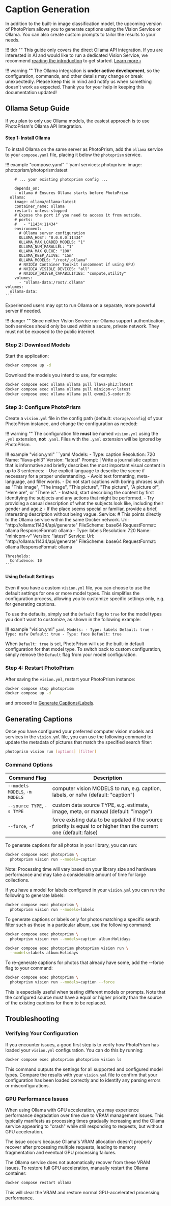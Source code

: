 # Caption Generation

In addition to the built-in image classification model, the upcoming version of PhotoPrism allows you to generate captions using the Vision Service or Ollama. You can also create custom prompts to tailor the results to your needs.

!!! tldr ""
    This guide only covers the direct Ollama API integration. If you are interested in AI and would like to run a dedicated Vision Service, we recommend [reading the introduction](service/index.md) to get started. [Learn more ›](service/index.md)

!!! warning ""
    The Ollama integration is **under active development**, so the configuration, commands, and other details may change or break unexpectedly. Please keep this in mind and notify us when something doesn't work as expected. Thank you for your help in keeping this documentation updated!

## Ollama Setup Guide

If you plan to only use Ollama models, the easiest approach is to use PhotoPrism's Ollama API Integration.

#### Step 1: Install Ollama

To install Ollama on the same server as PhotoPrism, add the `ollama` service to your `compose.yaml` file, placing it below the `photoprism` service.

!!! example "compose.yaml"
    ```yaml
    services:
      photoprism:
        image: photoprism/photoprism:latest

        # ... your existing photoprism config ...

        depends_on:
        - ollama # Ensures Ollama starts before PhotoPrism
      ollama:
        image: ollama/ollama:latest
        container_name: ollama
        restart: unless-stopped
        # Expose the port if you need to access it from outside.
        # ports:
        #   - "11434:11434"
        environment:
          # Ollama server configuration
          OLLAMA_HOST: "0.0.0.0:11434"
          OLLAMA_MAX_LOADED_MODELS: "1"
          OLLAMA_NUM_PARALLEL: "1"
          OLLAMA_MAX_QUEUE: "100"
          OLLAMA_KEEP_ALIVE: "15m"
          OLLAMA_MODELS: "/root/.ollama"
          # NVIDIA Container Toolkit (uncomment if using GPU)
          # NVIDIA_VISIBLE_DEVICES: "all"
          # NVIDIA_DRIVER_CAPABILITIES: "compute,utility"
        volumes:
          - "ollama-data:/root/.ollama"
    volumes:
      ollama-data:
    ```

Experienced users may opt to run Ollama on a separate, more powerful server if needed.

!!! danger ""
    Since neither Vision Service nor Ollama support authentication, both services should only be used within a secure, private network. They must not be exposed to the public internet.

### Step 2: Download Models

Start the application: 

```bash
docker compose up -d
```

Download the models you intend to use, for example:

```bash
docker compose exec ollama ollama pull llava-phi3:latest
docker compose exec ollama ollama pull minicpm-v:latest
docker compose exec ollama ollama pull qwen2.5-coder:3b
```

### Step 3: Configure PhotoPrism

Create a `vision.yml` file in the config path (default: `storage/config`) of your PhotoPrism instance, and change the configuration as needed:

!!! warning ""
    The configuration file **must** be named `vision.yml` using the `.yml` extension, **not** `.yaml`. Files with the `.yaml` extension will be ignored by PhotoPrism.

!!! example "vision.yml"
    ```yaml
    Models:
    - Type: caption
      Resolution: 720
      Name: "llava-phi3"
      Version: "latest"
      Prompt: |
        Write a journalistic caption that is informative and briefly describes the most important visual content in up to 3 sentences:
        - Use explicit language to describe the scene if necessary for a proper understanding.
        - Avoid text formatting, meta-language, and filler words.
        - Do not start captions with boring phrases such as "This image", "The image", "This picture", "The picture", "A picture of", "Here are", or "There is".
        - Instead, start describing the content by first identifying the subjects and any actions that might be performed.
        - Try providing a casual description of what the subjects look like, including their gender and age.z
        - If the place seems special or familiar, provide a brief, interesting description without being vague.
      Service:
        # This points directly to the Ollama service within the same Docker network.
        Uri: "http://ollama:11434/api/generate"
        FileScheme: base64
        RequestFormat: ollama
        ResponseFormat: ollama
    - Type: labels
      Resolution: 720
      Name: "minicpm-v"
      Version: "latest"
      Service:
        Uri: "http://ollama:11434/api/generate"
        FileScheme: base64
        RequestFormat: ollama
        ResponseFormat: ollama

    Thresholds:
      Confidence: 10
    ```

#### Using Default Settings

Even if you have a custom `vision.yml` file, you can choose to use the default settings for one or more model types. This simplifies the configuration process, allowing you to customize specific settings only, e.g. for generating captions.

To use the defaults, simply set the `Default` flag to `true` for the model types you don't want to customize, as shown in the following example:

!!! example "vision.yml"
    ```yaml
    Models:
    - Type: labels
      Default: true
    - Type: nsfw
      Default: true
    - Type: face
      Default: true
    ```

When `Default: true` is set, PhotoPrism will use the built-in default configuration for that model type. To switch back to custom configuration, simply remove the `Default` flag from your model configuration.

### Step 4: Restart PhotoPrism

After saving the `vision.yml`, restart your PhotoPrism instance:

```bash
docker compose stop photoprism
docker compose up -d
``` 

and proceed to [Generate Captions/Labels](#generating-captions).

## Generating Captions

Once you have configured your preferred computer vision models and services in the `vision.yml` file, you can use the following command to update the metadata of pictures that match the specified search filter:

```bash
photoprism vision run [options] [filter]
```

### Command Options

| Command Flag                   | Description                                                                                                          |
|--------------------------------|----------------------------------------------------------------------------------------------------------------------|
| `--models MODELS`, `-m MODELS` | computer vision MODELS to run, e.g. caption, labels, or nsfw (default: "caption")                                    |
| `--source TYPE`, `-s TYPE`     | custom data source TYPE, e.g. estimate, image, meta, or manual (default: "image")                                    |
| `--force`, `-f`                | force existing data to be updated if the source priority is equal to or higher than the current one (default: false) |

To generate captions for all photos in your library, you can run:

```bash
docker compose exec photoprism \
  photoprism vision run --models=caption
```

Note: Processing time will vary based on your library size and hardware performance and may take a considerable amount of time for large collections.

If you have a model for labels configured in your `vision.yml` you can run the following to generate labels:

```bash
docker compose exec photoprism \
  photoprism vision run --models=labels
```

To generate captions or labels only for photos matching a specific search filter such as those in a particular album, use the following command:
```bash
docker compose exec photoprism \
  photoprism vision run --models=caption album:Holidays
```

```bash
docker compose exec photoprism photoprism vision run \
  --models=labels album:Holidays
```
To re-generate captions for photos that already have some, add the --force flag to your command:

```bash
docker compose exec photoprism \
  photoprism vision run --models=caption --force
```

This is especially useful when testing different models or prompts. Note that the configured source must have a equal or higher priority than the source of the existing captions for them to be replaced.

## Troubleshooting ##

### Verifying Your Configuration ###

If you encounter issues, a good first step is to verify how PhotoPrism has loaded your `vision.yml` configuration. You can do this by running: 

```bash
docker compose exec photoprism photoprism vision ls
```

This command outputs the settings for all supported and configured model types. Compare the results with your `vision.yml` file to confirm that your configuration has been loaded correctly and to identify any parsing errors or misconfigurations.

### GPU Performance Issues ###

When using Ollama with GPU acceleration, you may experience performance degradation over time due to VRAM management issues. This typically manifests as processing times gradually increasing and the Ollama service appearing to "crash" while still responding to requests, but without GPU acceleration.

The issue occurs because Ollama's VRAM allocation doesn't properly recover after processing multiple requests, leading to memory fragmentation and eventual GPU processing failures.

The Ollama service does not automatically recover from these VRAM issues. To restore full GPU acceleration, manually restart the Ollama container:

```bash
docker compose restart ollama
```

This will clear the VRAM and restore normal GPU-accelerated processing performance.